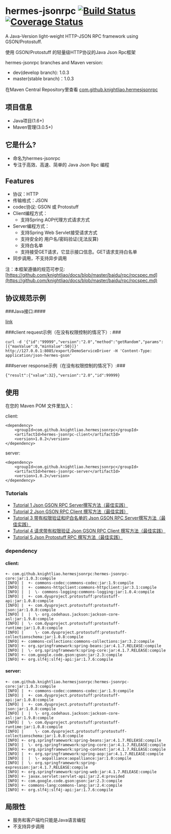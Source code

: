 hermes-jsonrpc [![Build Status](https://travis-ci.org/knightliao/hermes-jsonrpc.svg?branch=master)](https://travis-ci.org/knightliao/hermes-jsonrpc) [![Coverage Status](https://coveralls.io/repos/knightliao/hermes-jsonrpc/badge.png)](https://coveralls.io/r/knightliao/hermes-jsonrpc)
==============

A Java-Version light-weight HTTP-JSON RPC framework using GSON/Protostuff.

使用 GSON/Protostuff 的轻量级HTTP协议的Java Json Rpc框架

hermes-jsonrpc branches and Maven version:

- dev(develop branch): 1.0.3
- master(stable branch)：1.0.3

在Maven Central Repository里查看 [com.github.knightliao.hermesjsonrpc](http://search.maven.org/#search%7Cga%7C1%7Ccom.github.knightliao.hermesjsonrpc )


## 项目信息 ##

- Java项目(1.6+)
- Maven管理(3.0.5+)

## 它是什么? ##

- 命名为hermes-jsonrpc
- 专注于高效、高速、简单的 Java Json Rpc 编程

## Features ##

- 协议：HTTP
- 传输格式：JSON
- codec协议: GSON 或 Protostuff
- Client编程方式：
    - 支持Spring AOP代理方式请求方式
- Server编程方式：
    - 支持Spring Web Servlet接受请求方式
    - 支持安全的 用户名/密码验证(无法反算)
    - 支持白名单
    - 支持接受GET请求，它显示接口信息。GET请求支持白名单
- 同步调用，不支持异步调用

注：本框架遵循的规范可参见: [https://github.com/knightliao/docs/blob/master/baidu/rpc/rpcspec.md](https://github.com/knightliao/docs/blob/master/baidu/rpc/rpcspec.md)

## 协议规范示例 ##

###Java接口:####

[link](https://github.com/knightliao/hermes-jsonrpc/blob/master/demos/client-demo/src/main/java/com/github/knightliao/hermesjsonrpc/demo/DemoServiceDriver.java)

###client request示例（在没有权限控制的情况下）: ###

    curl -d '{"id":"99999","version":"2.0","method":"getRandom","params":[{"maxValue":0,"minValue":50}]}' http://127.0.0.1:8085/export/DemoServiceDriver -H 'Content-Type: application/json-hermes-gson'

###server response示例（在没有权限控制的情况下）:###
    
    {"result":{"value":32},"version":"2.0","id":99999}

## 使用 ##

在您的 Maven POM 文件里加入：

client:

    <dependency>
        <groupId>com.github.knightliao.hermesjsonrpc</groupId>
        <artifactId>hermes-jsonrpc-client</artifactId>
        <version>1.0.2</version>
    </dependency>

server:

    <dependency>
        <groupId>com.github.knightliao.hermesjsonrpc</groupId>
        <artifactId>hermes-jsonrpc-server</artifactId>
        <version>1.0.2</version>
    </dependency>

### Tutorials ###

- [Tutorial 1 Json GSON RPC Server撰写方法（最佳实践）](https://github.com/knightliao/hermes-jsonrpc/wiki/Tutorial1)
- [Tutorial 2 Json GSON RPC Client 撰写方法（最佳实践）](https://github.com/knightliao/hermes-jsonrpc/wiki/Tutorial2)
- [Tutorial 3 带有权限验证和IP白名单的 Json GSON RPC Server撰写方法（最佳实践）](https://github.com/knightliao/hermes-jsonrpc/wiki/Tutorial3)
- [Tutorial 4 请求带有权限验证 Json GSON RPC Client 撰写方法（最佳实践）](https://github.com/knightliao/hermes-jsonrpc/wiki/Tutorial4)
- [Tutorial 5 Json Protostuff RPC 撰写方法（最佳实践）](https://github.com/knightliao/hermes-jsonrpc/wiki/Tutorial5)
    
### dependency

#### client:

    +- com.github.knightliao.hermesjsonrpc:hermes-jsonrpc-core:jar:1.0.3:compile
    [INFO] |  +- commons-codec:commons-codec:jar:1.9:compile
    [INFO] |  +- commons-httpclient:commons-httpclient:jar:3.1:compile
    [INFO] |  |  \- commons-logging:commons-logging:jar:1.0.4:compile
    [INFO] |  +- com.dyuproject.protostuff:protostuff-api:jar:1.0.8:compile
    [INFO] |  +- com.dyuproject.protostuff:protostuff-json:jar:1.0.8:compile
    [INFO] |  |  \- org.codehaus.jackson:jackson-core-asl:jar:1.9.8:compile
    [INFO] |  \- com.dyuproject.protostuff:protostuff-runtime:jar:1.0.8:compile
    [INFO] |     \- com.dyuproject.protostuff:protostuff-collectionschema:jar:1.0.8:compile
    [INFO] +- commons-collections:commons-collections:jar:3.2:compile
    [INFO] +- org.springframework:spring-beans:jar:4.1.7.RELEASE:compile
    [INFO] |  \- org.springframework:spring-core:jar:4.1.7.RELEASE:compile
    [INFO] +- com.google.code.gson:gson:jar:2.3:compile
    [INFO] +- org.slf4j:slf4j-api:jar:1.7.6:compile

#### server:

    +- com.github.knightliao.hermesjsonrpc:hermes-jsonrpc-core:jar:1.0.3:compile
    [INFO] |  +- commons-codec:commons-codec:jar:1.9:compile
    [INFO] |  +- com.dyuproject.protostuff:protostuff-api:jar:1.0.8:compile
    [INFO] |  +- com.dyuproject.protostuff:protostuff-json:jar:1.0.8:compile
    [INFO] |  |  \- org.codehaus.jackson:jackson-core-asl:jar:1.9.8:compile
    [INFO] |  \- com.dyuproject.protostuff:protostuff-runtime:jar:1.0.8:compile
    [INFO] |     \- com.dyuproject.protostuff:protostuff-collectionschema:jar:1.0.8:compile
    [INFO] +- org.springframework:spring-beans:jar:4.1.7.RELEASE:compile
    [INFO] |  \- org.springframework:spring-core:jar:4.1.7.RELEASE:compile
    [INFO] +- org.springframework:spring-context:jar:4.1.7.RELEASE:compile
    [INFO] |  +- org.springframework:spring-aop:jar:4.1.7.RELEASE:compile
    [INFO] |  |  \- aopalliance:aopalliance:jar:1.0:compile
    [INFO] |  \- org.springframework:spring-expression:jar:4.1.7.RELEASE:compile
    [INFO] +- org.springframework:spring-web:jar:4.1.7.RELEASE:compile
    [INFO] +- javax.servlet:servlet-api:jar:2.4:provided
    [INFO] +- com.google.code.gson:gson:jar:2.3:compile
    [INFO] +- commons-lang:commons-lang:jar:2.4:compile
    [INFO] +- org.slf4j:slf4j-api:jar:1.7.6:compile

## 局限性 ##

- 服务和客户端均只能是Java语言编程
- 不支持异步调用 
